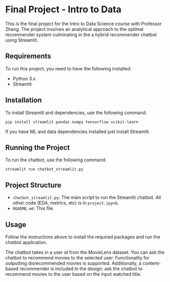 # Final Project - Intro to Data

This is the final project for the Intro to Data Science course with Professor Zhang. The project involves an analytical approach to the optimal recommender system culminating in the a hybrid recommender chatbot using Streamlit.

## Requirements

To run this project, you need to have the following installed:

- Python 3.x
- Streamlit

## Installation

To install Streamlit and dependencies, use the following command:

```
pip install streamlit pandas numpy tensorflow scikit-learn
```

If you have ML and data dependencies installed just install Streamlit.

## Running the Project

To run the chatbot, use the following command:

```
streamlit run chatbot_streamlit.py
```

## Project Structure

- `chatbot_streamlit.py`: The main script to run the Streamlit chatbot. All other code (EDA, metrics, etc) is in `project.ipynb`.
- `README.md`: This file.

## Usage

Follow the instructions above to install the required packages and run the chatbot application.

The chatbot takes in a user id from the MovieLens dataset. You can ask the chatbot to recommend movies to the selected user. Functionality for outputting disrecommended movies is supported. Additionally, a content-based recommender is included in the design: ask the chatbot to recommend movies to the user based on the input watched title. 
